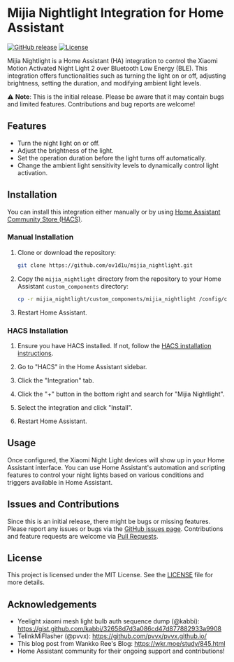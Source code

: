 # Mijia Nightlight Integration for Home Assistant

[![GitHub release](https://img.shields.io/github/v/release/ov1d1u/mijia_nightlight)](https://github.com/ov1d1u/mijia_nightlight/releases)
[![License](https://img.shields.io/github/license/ov1d1u/mijia_nightlight)](https://github.com/ov1d1u/mijia_nightlight/blob/main/LICENSE)

Mijia Nightlight is a Home Assistant (HA) integration to control the Xiaomi Motion Activated Night Light 2 over Bluetooth Low Energy (BLE). This integration offers functionalities such as turning the light on or off, adjusting brightness, setting the duration, and modifying ambient light levels.

⚠️ **Note**: This is the initial release. Please be aware that it may contain bugs and limited features. Contributions and bug reports are welcome!

## Features

- Turn the night light on or off.
- Adjust the brightness of the light.
- Set the operation duration before the light turns off automatically.
- Change the ambient light sensitivity levels to dynamically control light activation.

## Installation

You can install this integration either manually or by using [Home Assistant Community Store (HACS)](https://hacs.xyz/).

### Manual Installation

1. Clone or download the repository:
   ```bash
   git clone https://github.com/ov1d1u/mijia_nightlight.git
   ```
   
2. Copy the `mijia_nightlight` directory from the repository to your Home Assistant `custom_components` directory:
   ```bash
   cp -r mijia_nightlight/custom_components/mijia_nightlight /config/custom_components/
   ```
   
3. Restart Home Assistant.

### HACS Installation

1. Ensure you have HACS installed. If not, follow the [HACS installation instructions](https://hacs.xyz/docs/installation/installation/).
   
2. Go to "HACS" in the Home Assistant sidebar.

3. Click the "Integration" tab.

4. Click the "+" button in the bottom right and search for "Mijia Nightlight".

5. Select the integration and click "Install".

6. Restart Home Assistant.

## Usage

Once configured, the Xiaomi Night Light devices will show up in your Home Assistant interface. You can use Home Assistant's automation and scripting features to control your night lights based on various conditions and triggers available in Home Assistant.

## Issues and Contributions

Since this is an initial release, there might be bugs or missing features. Please report any issues or bugs via the [GitHub issues page](https://github.com/ov1d1u/mijia_nightlight/issues). Contributions and feature requests are welcome via [Pull Requests](https://github.com/ov1d1u/mijia_nightlight/pulls).

## License

This project is licensed under the MIT License. See the [LICENSE](https://github.com/ov1d1u/mijia_nightlight/blob/main/LICENSE) file for more details.

## Acknowledgements

- Yeelight xiaomi mesh light bulb auth sequence dump (@kabbi): https://gist.github.com/kabbi/32658d7d3a086cd47d877882933a9908
- TelinkMiFlasher (@pvvx): https://github.com/pvvx/pvvx.github.io/
- This blog post from Wankko Ree's Blog: https://wkr.moe/study/845.html
- Home Assistant community for their ongoing support and contributions!
